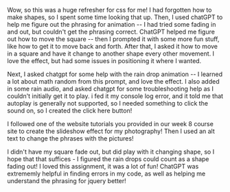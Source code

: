 Wow, so this was a huge refresher for css for me! I had forgotten how to make shapes, so I spent some time looking that up. Then, I used chatGPT to help me figure out the phrasing for animation -- I had tried some fading in and out, but couldn't get the phrasing correct. ChatGPT helped me figure out how to move the square -- then I prompted it with some more fun stuff, like how to get it to move back and forth. After that, I asked it how to move in a square and have it change to another shape every other movement. I love the effect, but had some issues in positioning it where I wanted.

Next, I asked chatgpt for some help with the rain drop animation -- I learned a lot about math random from this prompt, and love the effect. I also added in some rain audio, and asked chatgpt for some troubleshooting help as I couldn't initially get it to play. i fed it my console log error, and it told me that autoplay is generally not supported, so I needed something to click the sound on, so I created the click here button!

I followed one of the website tutorials you provided in our week 8 course site to create the slideshow effect for my photography! Then I used an alt text to change the phrases with the pictures!

I didn't have my square fade out, but did play with it changing shape, so I hope that that suffices - I figured the rain drops could count as a shape fading out! I loved this assignment, it was a lot of fun! ChatGPT was extrememly helpful in finding errors in my code, as well as helping me understand the phrasing for jquery better!